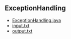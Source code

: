 ## ExceptionHandling
- [ExceptionHandling.java](ExceptionHandling.java)
- [input.txt](input.txt)
- [output.txt](output.txt)
